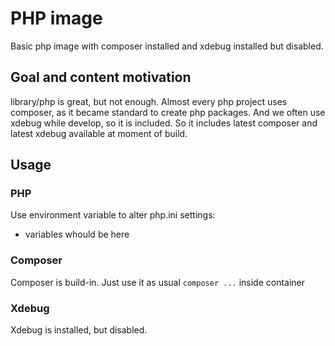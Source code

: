 # PHP image 

Basic php image with composer installed and xdebug installed but disabled.

## Goal and content motivation

library/php is great, but not enough. Almost every php project uses composer, as it
became standard to create php packages. And we often use xdebug while develop, so
it is included. So it includes latest composer and latest xdebug available at
moment of build.

## Usage

### PHP

Use environment variable to alter php.ini settings:

- variables whould be here

### Composer

Composer is build-in. Just use it as usual `composer ...` inside container

### Xdebug

Xdebug is installed, but disabled.
